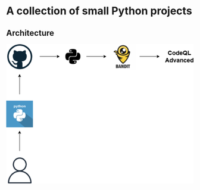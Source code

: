 # A collection of small Python projects

## Architecture
![Diagram](assets/python-projects.drawio.png)